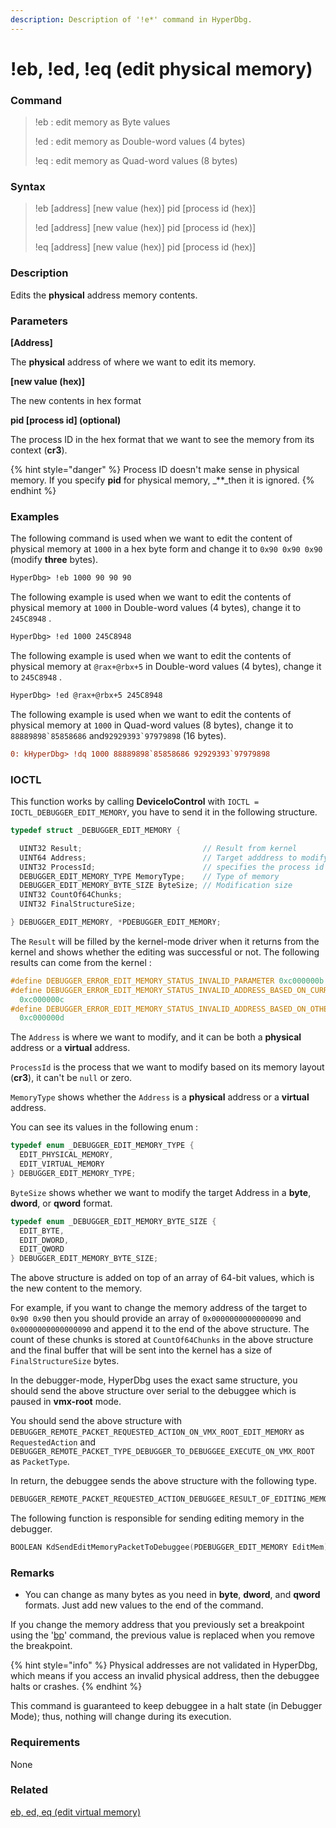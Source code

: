 ```yaml
---
description: Description of '!e*' command in HyperDbg.
---
```


# !eb, !ed, !eq \(edit physical memory\)

### Command

> !eb : edit memory as Byte values
>
> !ed : edit memory as Double-word values \(4 bytes\)
>
> !eq : edit memory as Quad-word values \(8 bytes\)

### Syntax

> !eb \[address\] \[new value \(hex\)\] pid \[process id \(hex\)\]
>
> !ed \[address\] \[new value \(hex\)\] pid \[process id \(hex\)\]
>
> !eq \[address\] \[new value \(hex\)\] pid \[process id \(hex\)\]

### Description

Edits the **physical** address memory contents.

### Parameters

**\[Address\]**

The **physical** address of where we want to edit its memory.

**\[new value \(hex\)\]**

The new contents in hex format

**pid \[process id\] \(optional\)**

The process ID in the hex format that we want to see the memory from its context \(**cr3**\).

{% hint style="danger" %}
Process ID doesn't make sense in physical memory. If you specify **pid** for physical memory, _\*\*_then it is ignored.
{% endhint %}

### Examples

The following command is used when we want to edit the content of physical memory at `1000` in a hex byte form and change it to `0x90 0x90 0x90` \(modify **three** bytes\).

```diff
HyperDbg> !eb 1000 90 90 90
```

The following example is used when we want to edit the contents of physical memory at `1000` in Double-word values \(4 bytes\), change it to `245C8948` .

```diff
HyperDbg> !ed 1000 245C8948
```

The following example is used when we want to edit the contents of physical memory at `@rax+@rbx+5` in Double-word values \(4 bytes\), change it to `245C8948` .

```diff
HyperDbg> !ed @rax+@rbx+5 245C8948
```

The following example is used when we want to edit the contents of physical memory at `1000` in Quad-word values \(8 bytes\), change it to ``88889898`85858686`` and``92929393`97979898`` \(16 bytes\).

```diff
0: kHyperDbg> !dq 1000 88889898`85858686 92929393`97979898
```

### IOCTL

This function works by calling **DeviceIoControl** with `IOCTL = IOCTL_DEBUGGER_EDIT_MEMORY`, you have to send it in the following structure.

```c
typedef struct _DEBUGGER_EDIT_MEMORY {

  UINT32 Result;                           // Result from kernel
  UINT64 Address;                          // Target adddress to modify
  UINT32 ProcessId;                        // specifies the process id
  DEBUGGER_EDIT_MEMORY_TYPE MemoryType;    // Type of memory
  DEBUGGER_EDIT_MEMORY_BYTE_SIZE ByteSize; // Modification size
  UINT32 CountOf64Chunks;
  UINT32 FinalStructureSize;

} DEBUGGER_EDIT_MEMORY, *PDEBUGGER_EDIT_MEMORY;
```

The `Result` will be filled by the kernel-mode driver when it returns from the kernel and shows whether the editing was successful or not. The following results can come from the kernel :

```c
#define DEBUGGER_ERROR_EDIT_MEMORY_STATUS_INVALID_PARAMETER 0xc000000b
#define DEBUGGER_ERROR_EDIT_MEMORY_STATUS_INVALID_ADDRESS_BASED_ON_CURRENT_PROCESS \
  0xc000000c
#define DEBUGGER_ERROR_EDIT_MEMORY_STATUS_INVALID_ADDRESS_BASED_ON_OTHER_PROCESS \
  0xc000000d
```

The `Address` is where we want to modify, and it can be both a **physical** address or a **virtual** address.

`ProcessId` is the process that we want to modify based on its memory layout \(**cr3**\), it can't be `null` or zero.

`MemoryType` shows whether the `Address` is a **physical** address or a **virtual** address.

You can see its values in the following enum :

```c
typedef enum _DEBUGGER_EDIT_MEMORY_TYPE {
  EDIT_PHYSICAL_MEMORY,
  EDIT_VIRTUAL_MEMORY
} DEBUGGER_EDIT_MEMORY_TYPE;
```

`ByteSize` shows whether we want to modify the target Address in a **byte**, **dword**, or **qword** format.

```c
typedef enum _DEBUGGER_EDIT_MEMORY_BYTE_SIZE {
  EDIT_BYTE,
  EDIT_DWORD,
  EDIT_QWORD
} DEBUGGER_EDIT_MEMORY_BYTE_SIZE;
```

The above structure is added on top of an array of 64-bit values, which is the new content to the memory.

For example, if you want to change the memory address of the target to `0x90 0x90` then you should provide an array of `0x0000000000000090` and `0x0000000000000090` and append it to the end of the above structure. The count of these chunks is stored at `CountOf64Chunks` in the above structure and the final buffer that will be sent into the kernel has a size of `FinalStructureSize` bytes.

In the debugger-mode, HyperDbg uses the exact same structure, you should send the above structure over serial to the debuggee which is paused in **vmx-root** mode.

You should send the above structure with `DEBUGGER_REMOTE_PACKET_REQUESTED_ACTION_ON_VMX_ROOT_EDIT_MEMORY` as `RequestedAction` and `DEBUGGER_REMOTE_PACKET_TYPE_DEBUGGER_TO_DEBUGGEE_EXECUTE_ON_VMX_ROOT` as `PacketType`.

In return, the debuggee sends the above structure with the following type.

```c
DEBUGGER_REMOTE_PACKET_REQUESTED_ACTION_DEBUGGEE_RESULT_OF_EDITING_MEMORY
```

The following function is responsible for sending editing memory in the debugger.

```c
BOOLEAN KdSendEditMemoryPacketToDebuggee(PDEBUGGER_EDIT_MEMORY EditMem);
```

### Remarks

* You can change as many bytes as you need in **byte**, **dword**, and **qword** formats. Just add new values to the end of the command.

If you change the memory address that you previously set a breakpoint using the '[bp](https://docs.hyperdbg.org/commands/debugging-commands/bp)' command, the previous value is replaced when you remove the breakpoint.

{% hint style="info" %}
Physical addresses are not validated in HyperDbg, which means if you access an invalid physical address, then the debuggee halts or crashes.
{% endhint %}

This command is guaranteed to keep debuggee in a halt state \(in Debugger Mode\); thus, nothing will change during its execution.

### Requirements

None

### Related

[eb, ed, eq \(edit virtual memory\)](https://docs.hyperdbg.org/commands/debugging-commands/e)

